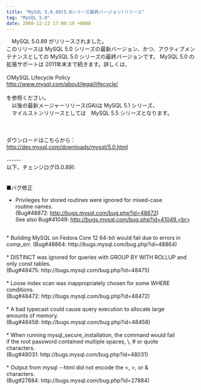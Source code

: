 ```yaml
---
title: "MySQL 5.0.89(5.0シリーズ最終バージョン)リリース"
tag: "MySQL 5.0"
date: 2009-12-22 17:00:19 +0900
---
```


　MySQL 5.0.89 がリリースされました。<br>
このリリースは MySQL 5.0 シリーズの最新バージョン、かつ、アクティブメンテナンスとしての MySQL 5.0 シリーズの最終バージョンです。 MySQL 5.0 の拡張サポートは 2011年末まで続きます。詳しくは、<br>
<br>
○MySQL Lifecycle Policy<br>
http://www.mysql.com/about/legal/lifecycle/<br>
<br>
  を参照ください。<br>
　以後の最新メージャーリリース(GA)は MySQL 5.1 シリーズ、<br>
　マイルストンリリースとしては　MySQL 5.5 シリーズとなります。<br>
<br>
<br>
  <br>
  ダウンロードはこちらから：<br>
http://dev.mysql.com/downloads/mysql/5.0.html<br>
<br>
------<br>
以下、チェンジログ(5.0.89):<br>
<br>
<br>
■バグ修正<br>
* Privileges for stored routines were ignored for mixed-case<br>
  routine names.<br>
  (Bug#48872: http://bugs.mysql.com/bug.php?id=48872)<br>
  See also Bug#41049: http://bugs.mysql.com/bug.php?id=41049.<br>
<br>
* Building MySQL on Fedora Core 12 64-bit would fail due to errors in<br>
  comp_err. (Bug#48864: http://bugs.mysql.com/bug.php?id=48864)<br>
<br>
* DISTINCT was ignored for queries with GROUP BY WITH ROLLUP and<br>
  only const tables.<br>
  (Bug#48475: http://bugs.mysql.com/bug.php?id=48475)<br>
<br>
* Loose index scan was inappropriately chosen for some WHERE<br>
  conditions.<br>
  (Bug#48472: http://bugs.mysql.com/bug.php?id=48472)<br>
<br>
* A bad typecast could cause query execution to allocate large<br>
  amounts of memory.<br>
  (Bug#48458: http://bugs.mysql.com/bug.php?id=48458)<br>
<br>
* When running mysql_secure_installation, the command would fail<br>
  if the root password contained multiple spaces, \, # or quote<br>
  characters.<br>
  (Bug#48031: http://bugs.mysql.com/bug.php?id=48031)<br>
<br>
* Output from mysql --html did not encode the <, >, or &<br>
  characters.<br>
  (Bug#27884: http://bugs.mysql.com/bug.php?id=27884)<br>
<br>
<br>
<br>
